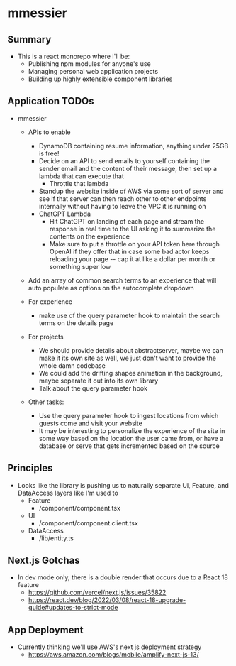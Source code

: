 # mmessier

## Summary

- This is a react monorepo where I'll be:
  - Publishing npm modules for anyone's use
  - Managing personal web application projects
  - Building up highly extensible component libraries

## Application TODOs

- mmessier

  - APIs to enable

    - DynamoDB containing resume information, anything under 25GB is free!
    - Decide on an API to send emails to yourself containing the sender email and the content of their message, then set up a lambda that can execute that
      - Throttle that lambda
    - Standup the website inside of AWS via some sort of server and see if that server can then reach other to other endpoints internally without having to leave the VPC it is running on
    - ChatGPT Lambda
      - Hit ChatGPT on landing of each page and stream the response in real time to the UI asking it to summarize the contents on the experience
      - Make sure to put a throttle on your API token here through OpenAI if they offer that in case some bad actor keeps reloading your page -- cap it at like a dollar per month or something super low

  - Add an array of common search terms to an experience that will auto populate as options on the autocomplete dropdown

  - For experience

    - make use of the query parameter hook to maintain the search terms on the details page

  - For projects

    - We should provide details about abstractserver, maybe we can make it its own site as well, we just don't want to provide the whole damn codebase
    - We could add the drifting shapes animation in the background, maybe separate it out into its own library
    - Talk about the query parameter hook

  - Other tasks:
    - Use the query parameter hook to ingest locations from which guests come and visit your website
    - It may be interesting to personalize the experience of the site in some way based on the location the user came from, or have a database or serve that gets incremented based on the source

## Principles

- Looks like the library is pushing us to naturally separate UI, Feature, and DataAccess layers like I'm used to
  - Feature
    - /component/component.tsx
  - UI
    - /component/component.client.tsx
  - DataAccess
    - /lib/entity.ts

## Next.js Gotchas

- In dev mode only, there is a double render that occurs due to a React 18 feature
  - https://github.com/vercel/next.js/issues/35822
  - https://react.dev/blog/2022/03/08/react-18-upgrade-guide#updates-to-strict-mode

## App Deployment

- Currently thinking we'll use AWS's next js deployment strategy
  - https://aws.amazon.com/blogs/mobile/amplify-next-js-13/
